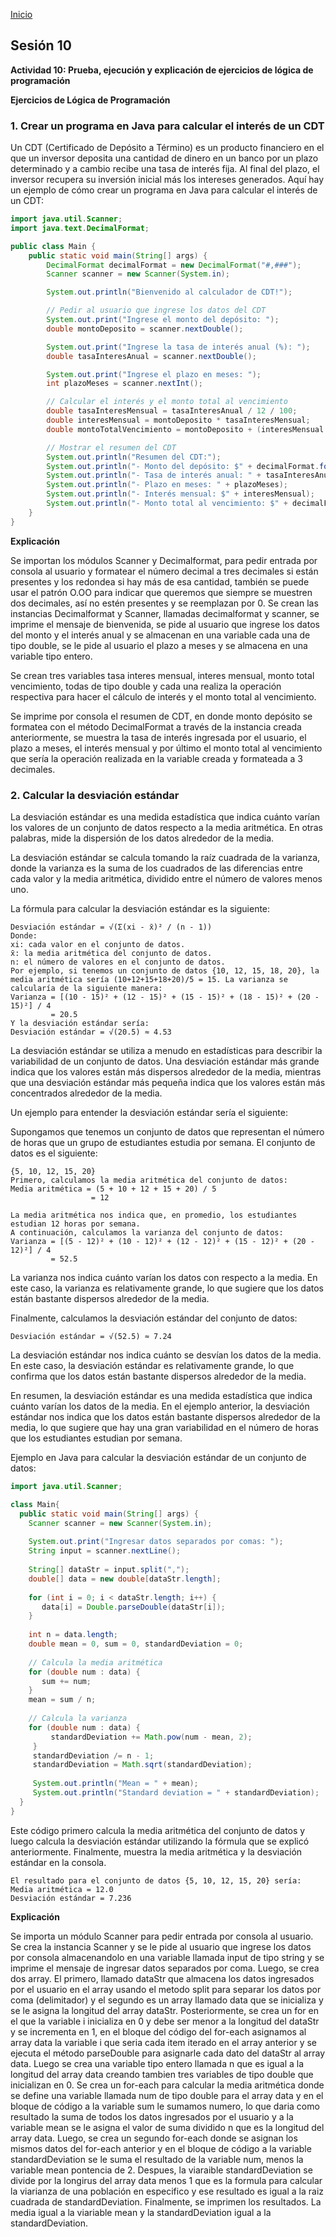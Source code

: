 <!-- No borrar o modificar -->
[Inicio](./index.md)

## Sesión 10 


**Actividad 10: Prueba, ejecución y explicación de ejercicios de lógica de programación**

**Ejercicios de Lógica de Programación**

### 1. Crear un programa en Java para calcular el interés de un CDT

Un CDT (Certificado de Depósito a Término) es un producto financiero en el que un inversor deposita una cantidad de dinero en un banco por un plazo determinado y a cambio recibe una tasa de interés fija. Al final del plazo, el inversor recupera su inversión inicial más los intereses generados. Aquí hay un ejemplo de cómo crear un programa en Java para calcular el interés de un CDT:

```java
import java.util.Scanner;
import java.text.DecimalFormat;

public class Main {
    public static void main(String[] args) {
        DecimalFormat decimalFormat = new DecimalFormat("#,###");
        Scanner scanner = new Scanner(System.in);

        System.out.println("Bienvenido al calculador de CDT!");

        // Pedir al usuario que ingrese los datos del CDT
        System.out.print("Ingrese el monto del depósito: ");
        double montoDeposito = scanner.nextDouble();

        System.out.print("Ingrese la tasa de interés anual (%): ");
        double tasaInteresAnual = scanner.nextDouble();

        System.out.print("Ingrese el plazo en meses: ");
        int plazoMeses = scanner.nextInt();

        // Calcular el interés y el monto total al vencimiento
        double tasaInteresMensual = tasaInteresAnual / 12 / 100;
        double interesMensual = montoDeposito * tasaInteresMensual;
        double montoTotalVencimiento = montoDeposito + (interesMensual * plazoMeses);

        // Mostrar el resumen del CDT
        System.out.println("Resumen del CDT:");
        System.out.println("- Monto del depósito: $" + decimalFormat.format(montoDeposito));
        System.out.println("- Tasa de interés anual: " + tasaInteresAnual + "%");
        System.out.println("- Plazo en meses: " + plazoMeses);
        System.out.println("- Interés mensual: $" + interesMensual);
        System.out.println("- Monto total al vencimiento: $" + decimalFormat.format(montoTotalVencimiento));
    }
}
```

**Explicación**

Se importan los módulos Scanner y Decimalformat, para pedir entrada por consola al usuario y formatear el número decimal a tres decimales si están presentes y los redondea si hay más de esa cantidad, también se puede usar el patrón O.OO para indicar que queremos que siempre se muestren dos decimales, así no estén presentes y se reemplazan por 0.
Se crean las instancias Decimalformat y Scanner, llamadas decimalformat y scanner, se imprime el mensaje de bienvenida, se pide al usuario que ingrese los datos del monto y el interés anual y se almacenan en una variable cada una de tipo double, se le pide al usuario el plazo a meses y se almacena en una variable tipo entero.

Se crean tres variables tasa interes mensual, interes mensual, monto total vencimiento, todas de tipo double y cada una realiza la operación respectiva para hacer el cálculo de interés y el monto total al vencimiento.

Se imprime por consola el resumen de CDT, en donde monto depósito se formatea con el método DecimalFormat a través de la instancia creada anteriormente, se muestra la tasa de interés ingresada por el usuario, el plazo a meses, el interés mensual y por último el monto total al vencimiento que sería la operación realizada en la variable creada y formateada a 3 decimales.


### 2. Calcular la desviación estándar

La desviación estándar es una medida estadística que indica cuánto varían los valores de un conjunto de datos respecto a la media aritmética. En otras palabras, mide la dispersión de los datos alrededor de la media.

La desviación estándar se calcula tomando la raíz cuadrada de la varianza, donde la varianza es la suma de los cuadrados de las diferencias entre cada valor y la media aritmética, dividido entre el número de valores menos uno.

La fórmula para calcular la desviación estándar es la siguiente:

```git
Desviación estándar = √(Σ(xi - x̄)² / (n - 1))
Donde:
xi: cada valor en el conjunto de datos.
x̄: la media aritmética del conjunto de datos.
n: el número de valores en el conjunto de datos.
Por ejemplo, si tenemos un conjunto de datos {10, 12, 15, 18, 20}, la media aritmética sería (10+12+15+18+20)/5 = 15. La varianza se calcularía de la siguiente manera:
Varianza = [(10 - 15)² + (12 - 15)² + (15 - 15)² + (18 - 15)² + (20 - 15)²] / 4
         = 20.5
Y la desviación estándar sería:
Desviación estándar = √(20.5) ≈ 4.53
```
La desviación estándar se utiliza a menudo en estadísticas para describir la variabilidad de un conjunto de datos. Una desviación estándar más grande indica que los valores están más dispersos alrededor de la media, mientras que una desviación estándar más pequeña indica que los valores están más concentrados alrededor de la media.

Un ejemplo para entender la desviación estándar sería el siguiente:

Supongamos que tenemos un conjunto de datos que representan el número de horas que un grupo de estudiantes estudia por semana. El conjunto de datos es el siguiente:

```git
{5, 10, 12, 15, 20}
Primero, calculamos la media aritmética del conjunto de datos:
Media aritmética = (5 + 10 + 12 + 15 + 20) / 5
                  = 12
```

```git
La media aritmética nos indica que, en promedio, los estudiantes estudian 12 horas por semana.
A continuación, calculamos la varianza del conjunto de datos:
Varianza = [(5 - 12)² + (10 - 12)² + (12 - 12)² + (15 - 12)² + (20 - 12)²] / 4
         = 52.5
```

La varianza nos indica cuánto varían los datos con respecto a la media. En este caso, la varianza es relativamente grande, lo que sugiere que los datos están bastante dispersos alrededor de la media.

Finalmente, calculamos la desviación estándar del conjunto de datos:

```git
Desviación estándar = √(52.5) ≈ 7.24
```

La desviación estándar nos indica cuánto se desvían los datos de la media. En este caso, la desviación estándar es relativamente grande, lo que confirma que los datos están bastante dispersos alrededor de la media.

En resumen, la desviación estándar es una medida estadística que indica cuánto varían los datos de la media. En el ejemplo anterior, la desviación estándar nos indica que los datos están bastante dispersos alrededor de la media, lo que sugiere que hay una gran variabilidad en el número de horas que los estudiantes estudian por semana.

Ejemplo en Java para calcular la desviación estándar de un conjunto de datos:

```java
import java.util.Scanner;

class Main{
  public static void main(String[] args) {
    Scanner scanner = new Scanner(System.in);
    
    System.out.print("Ingresar datos separados por comas: "); 
    String input = scanner.nextLine();
    
    String[] dataStr = input.split(","); 
    double[] data = new double[dataStr.length];
    
    for (int i = 0; i < dataStr.length; i++) {
       data[i] = Double.parseDouble(dataStr[i]);
    }
      
    int n = data.length;  
    double mean = 0, sum = 0, standardDeviation = 0;
      
    // Calcula la media aritmética   
    for (double num : data) {   
       sum += num;
    } 
    mean = sum / n;
      
    // Calcula la varianza      
    for (double num : data) {
         standardDeviation += Math.pow(num - mean, 2);       
     }
     standardDeviation /= n - 1;    
     standardDeviation = Math.sqrt(standardDeviation);  
     
     System.out.println("Mean = " + mean);     
     System.out.println("Standard deviation = " + standardDeviation);
  }  
}
```

Este código primero calcula la media aritmética del conjunto de datos y luego calcula la desviación estándar utilizando la fórmula que se explicó anteriormente. Finalmente, muestra la media aritmética y la desviación estándar en la consola.

```git
El resultado para el conjunto de datos {5, 10, 12, 15, 20} sería:
Media aritmética = 12.0
Desviación estándar = 7.236
```

**Explicación**

Se importa un módulo Scanner para pedir entrada por consola al usuario. Se crea la instancia Scanner y se le pide al usuario que ingrese los datos por consola almacenandolo en una variable llamada input de tipo string y se imprime el mensaje de ingresar datos separados por coma. Luego, se crea dos array. El primero, llamado dataStr que almacena los datos ingresados por el usuario en el array usando el metodo split para separar los datos por coma (delimitador) y el segundo es un array llamado data que se inicializa y se le asigna la longitud del array dataStr. Posteriormente, se crea un for en el que la variable i inicializa en 0 y debe ser menor a la longitud del dataStr y se incrementa en 1, en el bloque del código del for-each asignamos al array data la variable i que seria cada item iterado en el array anterior y se ejecuta el método parseDouble para asignarle cada dato del dataStr al array data. Luego se crea una variable tipo entero llamada n que es igual a la longitud del array data creando tambien tres variables de tipo double que inicializan en 0. Se crea un for-each para calcular la media aritmética donde se define una variable llamada num de tipo double para el array data y en el bloque de código a la variable sum le sumamos numero, lo que daria como resultado la suma de todos los datos ingresados por el usuario y a la variable mean se le asigna el valor de suma dividido n que es la longitud del array data. Luego, se crea un segundo for-each donde se asignan los mismos datos del for-each anterior y en el bloque de código a la variable standardDeviation se le suma el resultado de la variable num, menos la variable mean pontencia de 2. Despues, la viaraible standardDeviation se divide por la longirus del array data menos 1 que es la formula para calcular la viarianza de una población en especifico y ese resultado es igual a la raiz cuadrada de standardDeviation. Finalmente, se imprimen los resultados. La media igual a la viariable mean y la standardDeviation igual a la standardDeviation.